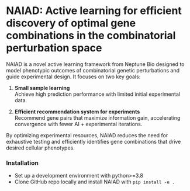 # NAIAD: Active learning for efficient discovery of optimal gene combinations in the combinatorial perturbation space

 NAIAD is a novel active learning framework from Neptune Bio designed to model phenotypic outcomes of combinatorial genetic perturbations and guide experimental design. It focuses on two key goals:
 1. **Small sample learning**  
   Achieve high prediction performance with limited initial experimental data.

 2. **Efficient recommendation system for experiments**  
   Recommend gene pairs that maximize information gain, accelerating convergence with fewer AI + experimental iterations.

By optimizing experimental resources, NAIAD reduces the need for exhaustive testing and efficiently identifies gene combinations that drive desired cellular phenotypes.

### Installation 
- Set up a development environment with python>=3.8
- Clone GitHub repo locally and install NAIAD with `pip install -e .`